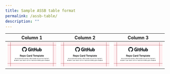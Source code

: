 ```yaml
---
title: Sample ASSB table format
permalink: /assb-table/
description: ""
---
```



| Column 1 | Column 2 | Column 3 |
| -------- | -------- | -------- |
|  ![Git hub](/images/repository-open-graph-template.png)      |  ![Git hub](/images/repository-open-graph-template.png)      |  ![Git hub](/images/repository-open-graph-template.png)      |

